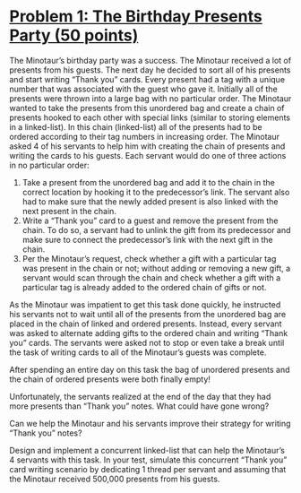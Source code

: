 # <ins>Problem 1: The Birthday Presents Party (50 points)</ins>

The Minotaur’s birthday party was a success. The Minotaur received a lot of presents from his guests. The next day he decided to sort all of his presents and start writing “Thank you” cards. Every present had a tag with a unique number that was associated with the guest who gave it. Initially all of the presents were thrown into a large bag with no particular order. The Minotaur wanted to take the presents from this unordered bag and create a chain of presents hooked to each other with special links (similar to storing elements in a linked-list). In this chain (linked-list) all of the presents had to be ordered according to their tag numbers in increasing order. The Minotaur asked 4 of his servants to help him with creating the chain of presents and writing the cards to his guests. Each servant would do one of three actions in no particular order:

1. Take a present from the unordered bag and add it to the chain in the correct location by hooking it to the predecessor’s link. The servant also had to make sure that the newly added present is also linked with the next present in the chain.
2. Write a “Thank you” card to a guest and remove the present from the chain. To do so, a servant had to unlink the gift from its predecessor and make sure to connect the predecessor’s link with the next gift in the chain.
3. Per the Minotaur’s request, check whether a gift with a particular tag was present in the chain or not; without adding or removing a new gift, a servant would scan through the chain and check whether a gift with a particular tag is already added to the ordered chain of gifts or not.

As the Minotaur was impatient to get this task done quickly, he instructed his servants not to wait until all of the presents from the unordered bag are placed in the chain of linked and ordered presents. Instead, every servant was asked to alternate adding gifts to the ordered chain and writing “Thank you” cards. The servants were asked not to stop or even take a break until the task of writing cards to all of the Minotaur’s guests was complete.

After spending an entire day on this task the bag of unordered presents and the chain of ordered presents were both finally empty!

Unfortunately, the servants realized at the end of the day that they had more presents than “Thank you” notes. What could have gone wrong?

Can we help the Minotaur and his servants improve their strategy for writing “Thank you” notes?

Design and implement a concurrent linked-list that can help the Minotaur’s 4 servants with this task. In your test, simulate this concurrent “Thank you” card writing scenario by dedicating 1 thread per servant and assuming that the Minotaur received 500,000 presents from his guests.
